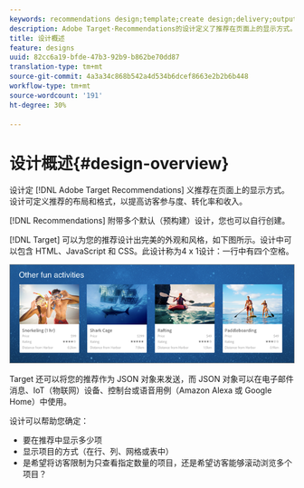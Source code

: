 ```yaml
---
keywords: recommendations design;template;create design;delivery;output
description: Adobe Target·Recommendations的设计定义了推荐在页面上的显示方式。 设计可定义推荐的布局和格式，以提高访客参与度、转化率和收入。
title: 设计概述
feature: designs
uuid: 82cc6a19-bfde-47b3-92b9-b862be70dd87
translation-type: tm+mt
source-git-commit: 4a3a34c868b542a4d534b6dcef8663e2b2b6b448
workflow-type: tm+mt
source-wordcount: '191'
ht-degree: 30%

---
```



# 设计概述{#design-overview}

设计定 [!DNL Adobe Target Recommendations] 义推荐在页面上的显示方式。 设计可定义推荐的布局和格式，以提高访客参与度、转化率和收入。

[!DNL Recommendations] 附带多个默认（预构建）设计，您也可以自行创建。

[!DNL Target] 可以为您的推荐设计出完美的外观和风格，如下图所示。设计中可以包含 HTML、JavaScript 和 CSS。此设计称为4 x 1设计：一行中有四个空格。

![](assets/velocity_example.png)

Target 还可以将您的推荐作为 JSON 对象来发送，而 JSON 对象可以在电子邮件消息、IoT（物联网）设备、控制台或语音用例（Amazon Alexa 或 Google Home）中使用。

设计可以帮助您确定：

* 要在推荐中显示多少项
* 显示项目的方式（在行、列、网格或表中）
* 是希望将访客限制为只查看指定数量的项目，还是希望访客能够滚动浏览多个项目？

